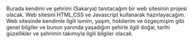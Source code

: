 Burada kendimi ve şehrimi (Sakarya) tanıtacağım bir web sitesinin projesi olacak. Web sitesini HTML,CSS ve Javascript kullanarak hazırlayacağım. Web sitesinde kendimle ilgili ismim, yaşım, hobilerim ve özgeçmişim gibi genel bilgiler ve bunun yanında yaşadığım şehirle ilgili doğal, tarihi güzellikler ve şehrimin takımıyla ilgili bilgiler olacak.  

